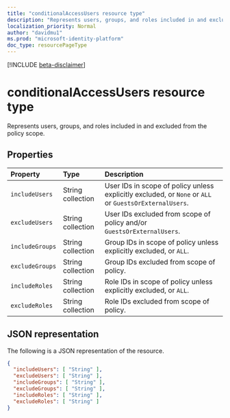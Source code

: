 ```yaml
---
title: "conditionalAccessUsers resource type"
description: "Represents users, groups, and roles included in and excluded from the policy scope."
localization_priority: Normal
author: "davidmu1"
ms.prod: "microsoft-identity-platform"
doc_type: resourcePageType
---
```


[!INCLUDE [beta-disclaimer](../../includes/beta-disclaimer.md)]

# conditionalAccessUsers resource type

Represents users, groups, and roles included in and excluded from the policy scope.

## Properties

| Property | Type | Description |
|:-------- |:---- |:----------- |
| `includeUsers` | String collection | User IDs in scope of policy unless explicitly excluded, or `None` or `ALL` or `GuestsOrExternalUsers`. |
| `excludeUsers` | String collection | User IDs excluded from scope of policy and/or `GuestsOrExternalUsers`. |
| `includeGroups` | String collection | Group IDs in scope of policy unless explicitly excluded, or `ALL`. |
| `excludeGroups` | String collection | Group IDs excluded from scope of policy. |
| `includeRoles` | String collection | Role IDs in scope of policy unless explicitly excluded, or `ALL`. |
| `excludeRoles` | String collection | Role IDs excluded from scope of policy. |

## JSON representation

The following is a JSON representation of the resource.

<!-- {
  "blockType": "resource",
  "optionalProperties": [
    "includeUsers",
    "excludeUsers",
    "includeGroups",
    "excludeGroups",
    "includeRoles",
    "excludeRoles"
  ],
  "@odata.type": "microsoft.graph.conditionalaccessusers"
}-->

```JSON
{
  "includeUsers": [ "String" ],
  "excludeUsers": [ "String" ],
  "includeGroups": [ "String" ],
  "excludeGroups": [ "String" ],
  "includeRoles": [ "String" ],
  "excludeRoles": [ "String" ]
}
```

<!-- uuid: 8fcb5dbc-d5aa-4681-8e31-b001d5168d79
2015-10-25 14:57:30 UTC -->
<!--
{
  "type": "#page.annotation",
  "description": "conditionalaccessusers resource",
  "keywords": "",
  "section": "documentation",
  "tocPath": "",
  "suppressions": []
}
-->